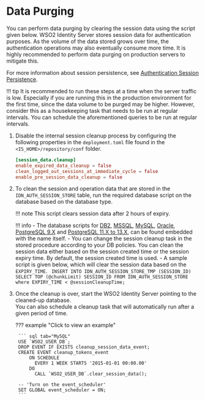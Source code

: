 # Data Purging

You can perform data purging by clearing the session data using the script given below. WSO2 Identity Server stores session data for authentication purposes. As the volume of the data stored grows over time, the authentication operations may also eventually consume more time. It is highly recommended to perform data purging on production servers to mitigate this.

For more information about session persistence, see [Authentication Session Persistence]({{base_path}}/guides/login/authentication-session-persistence).

!!! tip
    It is recommended to run these steps at a time when the server traffic is low. Especially if you are running this in the production environment for the first time, since the data volume to be purged may be higher. However, consider this as a housekeeping task that needs to be run at regular intervals. 
    You can schedule the aforementioned queries to be run at regular intervals.
    

1. Disable the internal session cleanup process by configuring the following properties in the `deployment.toml` file found in the `<IS_HOME>/repository/conf` folder.

    ```toml
    [session_data.cleanup]
    enable_expired_data_cleanup = false
    clean_logged_out_sessions_at_immediate_cycle = false
    enable_pre_session_data_cleanup = false
    
    ```

2. To clean the session and operation data that are stored in the `IDN_AUTH_SESSION_STORE` table, run the required database script on the database based on the database type. 

    !!! note
        This script clears session data after 2 hours of expiry.

    !!! info
        - The database scripts for [DB2](https://github.com/wso2/carbon-identity-framework/tree/master/features/identity-core/org.wso2.carbon.identity.core.server.feature/resources/dbscripts/stored-procedures/db2/sessiondata-cleanup/), [MSSQL](https://github.com/wso2/carbon-identity-framework/tree/master/features/identity-core/org.wso2.carbon.identity.core.server.feature/resources/dbscripts/stored-procedures/mssql/sessiondata-cleanup/), [MySQL](https://github.com/wso2/carbon-identity-framework/tree/master/features/identity-core/org.wso2.carbon.identity.core.server.feature/resources/dbscripts/stored-procedures/mysql/sessiondata-cleanup/), [Oracle](https://github.com/wso2/carbon-identity-framework/tree/master/features/identity-core/org.wso2.carbon.identity.core.server.feature/resources/dbscripts/stored-procedures/oracle/sessiondata-cleanup/), [PostgreSQL 9.X](https://github.com/wso2/carbon-identity-framework/tree/master/features/identity-core/org.wso2.carbon.identity.core.server.feature/resources/dbscripts/stored-procedures/postgresql/postgre-9x/sessiondata-cleanup/) and [PostgreSQL 11.X to 13.X](https://github.com/wso2/carbon-identity-framework/tree/master/features/identity-core/org.wso2.carbon.identity.core.server.feature/resources/dbscripts/stored-procedures/postgresql/postgre-11x/sessiondata-cleanup/), can be found embedded with the name itself.
        - You can change the session cleanup task in the stored procedure according to your DB policies. You can clean the session data either based on the session created time or the session expiry time. By default, the session created time is used.
        - A sample script is given below, which will clear the session data based on the `EXPIRY_TIME`.
          ``` 
          INSERT INTO IDN_AUTH_SESSION_STORE_TMP (SESSION_ID) SELECT TOP (@chunkLimit) SESSION_ID FROM IDN_AUTH_SESSION_STORE 
          where EXPIRY_TIME < @sessionCleanupTime;
          ```

3. Once the cleanup is over, start the WSO2 Identity Server pointing to the cleaned-up database.  
    You can also schedule a cleanup task that will automatically run after a given period of time. 

    ??? example "Click to view an example"

        ``` sql tab="MySQL"
        USE `WSO2_USER_DB`;
        DROP EVENT IF EXISTS cleanup_session_data_event;
        CREATE EVENT cleanup_tokens_event
            ON SCHEDULE
              EVERY 1 WEEK STARTS '2015-01-01 00:00.00'
            DO
              CALL `WSO2_USER_DB`.clear_session_data();

        -- 'Turn on the event_scheduler'
        SET GLOBAL event_scheduler = ON;
        ```